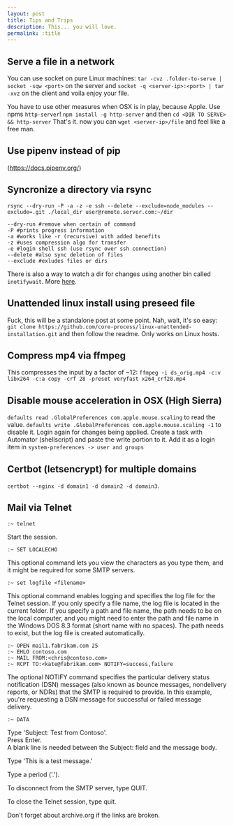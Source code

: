 ```yaml
---
layout: post
title: Tips and Trips
description: This... you will love.
permalink: :title
---
```


## Serve a file in a network
You can use socket on pure Linux machines:
`tar -cvz .folder-to-serve | socket -sqw <port>` on the server and
`socket -q <server-ip>:<port> | tar -xvz` on the client and voila enjoy your file.

You have to use other measures when OSX is in play, because Apple. Use npms `http-server`!
`npm install -g http-server` and then 
`cd <DIR TO SERVE> && http-server` That's it. now you can `wget <server-ip>/file` and feel like a free man.

## Use pipenv instead of pip
(https://docs.pipenv.org/)


## Syncronize a directory via rsync
`rsync --dry-run -P -a -z -e ssh --delete --exclude=node_modules --exclude=.git ./local_dir user@remote.server.com:~/dir`

```
--dry-run #remove when certain of command 
-P #prints progress information
-a #works like -r (recursive) with added benefits
-z #uses compression algo for transfer
-e #login shell ssh (use rsync over ssh connection)
--delete #also sync deletion of files
--exclude #exludes files or dirs
```

There is also a way to watch a dir for changes using another bin called `inotifywait`. More [here](https://github.com/drunomics/syncd/blob/master/watch.sh).

## Unattended linux install using preseed file
Fuck, this will be a standalone post at some point. Nah, wait, it's so easy:
`git clone https://github.com/core-process/linux-unattended-installation.git` and then follow the readme. Only works on Linux hosts.

## Compress mp4 via ffmpeg
This compresses the input by a factor of ~12:
`ffmpeg -i ds_orig.mp4 -c:v libx264 -c:a copy -crf 28 -preset veryfast x264_crf28.mp4`

## Disable mouse acceleration in OSX (High Sierra)
`defaults read .GlobalPreferences com.apple.mouse.scaling` to read the value.
`defaults write .GlobalPreferences com.apple.mouse.scaling -1` to disable it. Login again for changes being applied.
Create a task with Automator (shellscript) and paste the write portion to it. Add it as a login item in `system-preferences -> user and groups`

## Certbot (letsencrypt) for multiple domains
`certbot --nginx -d domain1 -d domain2 -d domain3`.

## Mail via Telnet
    :~ telnet

Start the session.

    :~ SET LOCALECHO

This optional command lets you view the characters as you type them, and it might be required for some SMTP servers.

    :~ set logfile <filename>

This optional command enables logging and specifies the log file for the Telnet session. If you only specify a file name, the log file is located in the current folder. If you specify a path and file name, the path needs to be on the local computer, and you might need to enter the path and file name in the Windows DOS 8.3 format (short name with no spaces). The path needs to exist, but the log file is created automatically.

    :~ OPEN mail1.fabrikam.com 25
    :~ EHLO contoso.com
    :~ MAIL FROM:<chris@contoso.com>
    :~ RCPT TO:<kate@fabrikam.com> NOTIFY=success,failure

The optional NOTIFY command specifies the particular delivery status notification (DSN) messages (also known as bounce messages, nondelivery reports, or NDRs) that the SMTP is required to provide. In this example, you're requesting a DSN message for successful or failed message delivery.

    :~ DATA

Type 'Subject: Test from Contoso'.  
Press Enter.  
A blank line is needed between the Subject: field and the message body.  
  
Type 'This is a test message.'  

Type a period ('.').  

To disconnect from the SMTP server, type QUIT.  

To close the Telnet session, type quit.  


Don't forget about archive.org if the links are broken.
